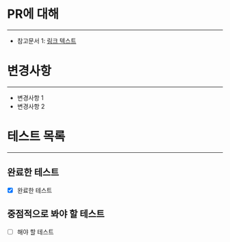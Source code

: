 # PR에 대해
---
- 참고문서 1: [링크 텍스트](https://danal.co.kr/link_here)

# 변경사항
---
- 변경사항 1
- 변경사항 2

# 테스트 목록
---
## 완료한 테스트
- [X] 완료한 테스트
## 중점적으로 봐야 할 테스트
- [ ] 해야 할 테스트
